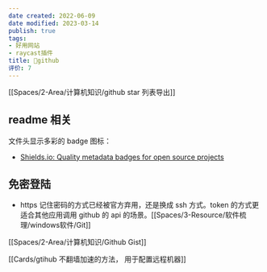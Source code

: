 ```yaml
---
date created: 2022-06-09
date modified: 2023-03-14
publish: true
tags:
- 好用网站
- raycast插件
title: 🔗github
评价: 7
---
```

[[Spaces/2-Area/计算机知识/github star 列表导出]]
## readme 相关

文件头显示多彩的 badge 图标：

- [Shields.io: Quality metadata badges for open source projects](https://shields.io/)

## 免密登陆

- https 记住密码的方式已经被官方弃用，还是换成 ssh 方式。token 的方式更适合其他应用调用 github 的 api 的场景。[[Spaces/3-Resource/软件梳理/windows软件/Git]]

[[Spaces/2-Area/计算机知识/Github Gist]]

[[Cards/gtihub 不翻墙加速的方法， 用于配置远程机器]]
